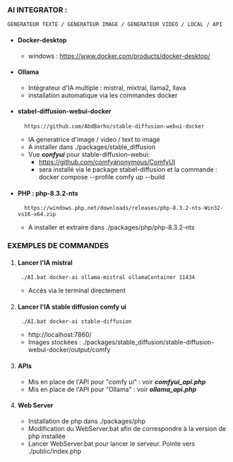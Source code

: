 ### AI INTEGRATOR :
    GENERATEUR TEXTE / GENERATEUR IMAGE / GENERATEUR VIDEO / LOCAL / API


- #### Docker-desktop
  - windows : https://www.docker.com/products/docker-desktop/


- #### Ollama
  - Intégrateur d'IA multiple : mistral, mixtral, llama2, llava
  - installation automatique via les commandes docker


- #### stabel-diffusion-webui-docker
        https://github.com/AbdBarho/stable-diffusion-webui-docker
  - IA generatrice d'image / video / text to image
  - A installer dans ./packages/stable_diffusion
  - Vue ***confyui*** pour stable-diffusion-webui:
    - https://github.com/comfyanonymous/ComfyUI 
    - sera installé via le package stabel-diffusion et la commande : docker compose --profile comfy up --build


- #### PHP : php-8.3.2-nts
        https://windows.php.net/downloads/releases/php-8.3.2-nts-Win32-vs16-x64.zip
  - A installer et extraire dans ./packages/php/php-8.3.2-nts

### EXEMPLES DE COMMANDES

1. #### Lancer l'IA mistral
        ./AI.bat docker-ai ollama-mistral ollamaContainer 11434
   - Accès via le terminal directement


2. #### Lancer l'IA stable diffusion comfy ui
        ./AI.bat docker-ai stable-diffusion
   - http://localhost:7860/
   - Images stockées : ./packages/stable_diffusion/stable-diffusion-webui-docker/output/comfy

3. #### APIs

   - Mis en place de l'API pour "comfy ui" : voir ***comfyui_api.php***  
   - Mis en place de l'API pour "Ollama" : voir ***ollama_api.php***  

4. #### Web Server
   - Installation de php dans ./packages/php
   - Modification du WebServer.bat afin de correspondre à la version de php installée
   - Lancer WebServer.bat pour lancer le serveur. Pointe vers ./public/index.php
